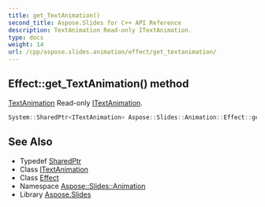```yaml
---
title: get_TextAnimation()
second_title: Aspose.Slides for C++ API Reference
description: TextAnimation Read-only ITextAnimation.
type: docs
weight: 14
url: /cpp/aspose.slides.animation/effect/get_textanimation/
---
```

## Effect::get_TextAnimation() method


[TextAnimation](../../textanimation/) Read-only [ITextAnimation](../../itextanimation/).

```cpp
System::SharedPtr<ITextAnimation> Aspose::Slides::Animation::Effect::get_TextAnimation() override
```

## See Also

* Typedef [SharedPtr](../../system/sharedptr/)
* Class [ITextAnimation](../itextanimation/)
* Class [Effect](./)
* Namespace [Aspose::Slides::Animation](../)
* Library [Aspose.Slides](../../)